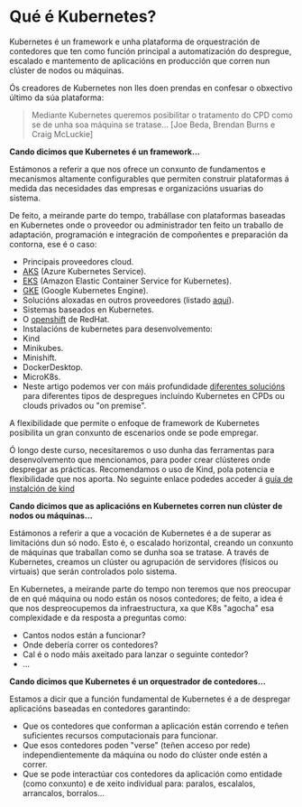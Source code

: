 # Qué é Kubernetes?

Kubernetes é un framework e unha plataforma de orquestración de contedores que ten como función principal a automatización do despregue, escalado e mantemento de aplicacións en producción que corren nun clúster de nodos ou máquinas.

Ós creadores de Kubernetes non lles doen prendas en confesar o obxectivo último da súa plataforma:

> Mediante Kubernetes queremos posibilitar o tratamento do CPD como se de unha soa máquina se tratase... [Joe Beda, Brendan Burns e Craig McLuckie]

**Cando dicimos que Kubernetes é un framework...**

Estámonos a referir a que nos ofrece un conxunto de fundamentos e mecanismos altamente configurables que permiten construir plataformas á medida das necesidades das empresas e organizacións usuarias do sistema. 

De feito, a meirande parte do tempo, trabállase con plataformas baseadas en Kubernetes onde o proveedor ou administrador ten feito un traballo de adaptación, programación e integración de compoñentes e preparación da contorna, ese é o caso:

- Principais proveedores cloud.
 - [AKS](https://azure.microsoft.com/es-es/services/kubernetes-service/) (Azure Kubernetes Service).
 - [EKS](https://aws.amazon.com/es/eks/) (Amazon Elastic Container Service for Kubernetes).
 - [GKE](https://aws.amazon.com/es/eks/) (Google Kubernetes Engine).
- Solucións aloxadas en outros proveedores (listado [aquí](https://kubernetes.io/partners/#conformance)).
- Sistemas baseados en Kubernetes.
 - O [openshift](https://www.redhat.com/es/technologies/cloud-computing/openshift) de RedHat. 
- Instalacións de kubernetes para desenvolvemento:
 - Kind
 - Minikubes.
 - Minishift.
 - DockerDesktop.
 - MicroK8s.
- Neste artigo podemos ver con máis profundidade [diferentes solucións](https://betterprogramming.pub/choose-the-right-kubernetes-hosting-solution-a842878fc594) para diferentes tipos de despregues incluíndo Kubernetes en CPDs ou clouds privados ou "on premise".

A flexibilidade que permite o enfoque de framework de Kubernetes posibilita un gran conxunto de escenarios onde se pode empregar.

Ó longo deste curso, necesitaremos o uso dunha das ferramentas para desenvolvemento que mencionamos, para poder crear clústeres onde despregar as prácticas. Recomendamos o uso de Kind, pola potencia e flexibilidade que nos aporta. No seguinte enlace podedes acceder á [guía de instalción de kind](https://kind.sigs.k8s.io/docs/user/quick-start)

**Cando dicimos que as aplicacións en Kubernetes corren nun clúster de nodos ou máquinas...**

Estámonos a referir a que a vocación de Kubernetes é a de superar as limitacións dun só nodo. Esto é, o escalado horizontal, creando un conxunto de máquinas que traballan como se dunha soa se tratase. A través de Kubernetes, creamos un clúster ou agrupación de servidores (físicos ou virtuais) que serán controlados polo sistema. 

En Kubernetes, a meirande parte do tempo non teremos que nos preocupar de en qué máquina ou nodo están os nosos contedores; de feito, a idea é que nos despreocupemos da infraestructura, xa que K8s "agocha" esa complexidade e da resposta a preguntas como:

- Cantos nodos están a funcionar?
- Onde debería correr os contedores?
- Cal é o nodo máis axeitado para lanzar o seguinte contedor?
- ...

**Cando dicimos que Kubernetes é un orquestrador de contedores...**

Estamos a dicir que a función fundamental de Kubernetes é a de despregar aplicacións baseadas en contedores garantindo:

- Que os contedores que conforman a aplicación están correndo e teñen suficientes recursos computacionais para funcionar.
- Que esos contedores poden "verse" (teñen acceso por rede) independientemente da máquina ou nodo do clúster onde estén a correr.
- Que se pode interactúar cos contedores da aplicación como entidade (como conxunto) e de xeito individual para: paralos, escalalos, arrancalos, borralos...
